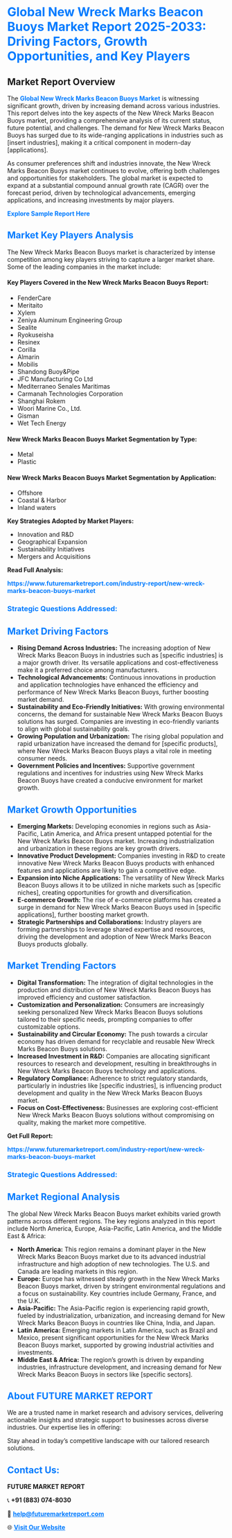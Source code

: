 <h1 style="color: #007BFF;">Global New Wreck Marks Beacon Buoys Market Report 2025-2033: Driving Factors, Growth Opportunities, and Key Players</h1>

<section id="overview">
<h2>Market Report Overview</h2>
<p>The <a href="https://www.futuremarketreport.com/industry-report/new-wreck-marks-beacon-buoys-market" style="color: #007BFF; text-decoration: none;"><strong>Global New Wreck Marks Beacon Buoys Market</strong></a> is witnessing significant growth, driven by increasing demand across various industries. This report delves into the key aspects of the New Wreck Marks Beacon Buoys market, providing a comprehensive analysis of its current status, future potential, and challenges. The demand for New Wreck Marks Beacon Buoys has surged due to its wide-ranging applications in industries such as [insert industries], making it a critical component in modern-day [applications].</p>
<p>As consumer preferences shift and industries innovate, the New Wreck Marks Beacon Buoys market continues to evolve, offering both challenges and opportunities for stakeholders. The global market is expected to expand at a substantial compound annual growth rate (CAGR) over the forecast period, driven by technological advancements, emerging applications, and increasing investments by major players.</p>
</section>

<section id="overview">
<p><a href="https://www.futuremarketreport.com/request-sample/reportId=40657" style="color: #007BFF; text-decoration: none;"><strong>Explore Sample Report Here</strong></a></p>
</section>

<section id="key-players">
<h2 style="color: #007BFF;">Market Key Players Analysis</h2>
<p>The New Wreck Marks Beacon Buoys market is characterized by intense competition among key players striving to capture a larger market share. Some of the leading companies in the market include:</p>
<h4>Key Players Covered in the New Wreck Marks Beacon Buoys Report:</h4>
<ul><li>FenderCare</li><li>Meritaito</li><li>Xylem</li><li>Zeniya Aluminum Engineering Group</li><li>Sealite</li><li>Ryokuseisha</li><li>Resinex</li><li>Corilla</li><li>Almarin</li><li>Mobilis</li><li>Shandong Buoy&amp;Pipe</li><li>JFC Manufacturing Co Ltd</li><li>Mediterraneo Senales Maritimas</li><li>Carmanah Technologies Corporation</li><li>Shanghai Rokem</li><li>Woori Marine Co., Ltd.</li><li>Gisman</li><li>Wet Tech Energy</li></ul>
<h4>New Wreck Marks Beacon Buoys Market Segmentation by Type:</h4>
<ul><li>Metal</li><li>Plastic</li></ul>

<h4>New Wreck Marks Beacon Buoys Market Segmentation by Application:</h4>
<ul><li>Offshore</li><li>Coastal &amp; Harbor</li><li>Inland waters</li></ul>
<p><strong>Key Strategies Adopted by Market Players:</strong></p>
<ul>
<li>Innovation and R&D</li>
<li>Geographical Expansion</li>
<li>Sustainability Initiatives</li>
<li>Mergers and Acquisitions</li>
</ul>
</section>

<section>
<p><strong>Read Full Analysis: </strong></p><a href="https://www.futuremarketreport.com/industry-report/new-wreck-marks-beacon-buoys-market" style="color: #007BFF; text-decoration: none;"><strong>https://www.futuremarketreport.com/industry-report/new-wreck-marks-beacon-buoys-market</strong></a>
<h3 style="color: #007BFF;">Strategic Questions Addressed:</h3>
</section>

<section id="driving-factors">
<h2 style="color: #007BFF;">Market Driving Factors</h2>
<ul>
<li><strong>Rising Demand Across Industries:</strong> The increasing adoption of New Wreck Marks Beacon Buoys in industries such as [specific industries] is a major growth driver. Its versatile applications and cost-effectiveness make it a preferred choice among manufacturers.</li>
<li><strong>Technological Advancements:</strong> Continuous innovations in production and application technologies have enhanced the efficiency and performance of New Wreck Marks Beacon Buoys, further boosting market demand.</li>
<li><strong>Sustainability and Eco-Friendly Initiatives:</strong> With growing environmental concerns, the demand for sustainable New Wreck Marks Beacon Buoys solutions has surged. Companies are investing in eco-friendly variants to align with global sustainability goals.</li>
<li><strong>Growing Population and Urbanization:</strong> The rising global population and rapid urbanization have increased the demand for [specific products], where New Wreck Marks Beacon Buoys plays a vital role in meeting consumer needs.</li>
<li><strong>Government Policies and Incentives:</strong> Supportive government regulations and incentives for industries using New Wreck Marks Beacon Buoys have created a conducive environment for market growth.</li>
</ul>
</section>

<section id="growth-opportunities">
<h2 style="color: #007BFF;">Market Growth Opportunities</h2>
<ul>
<li><strong>Emerging Markets:</strong> Developing economies in regions such as Asia-Pacific, Latin America, and Africa present untapped potential for the New Wreck Marks Beacon Buoys market. Increasing industrialization and urbanization in these regions are key growth drivers.</li>
<li><strong>Innovative Product Development:</strong> Companies investing in R&D to create innovative New Wreck Marks Beacon Buoys products with enhanced features and applications are likely to gain a competitive edge.</li>
<li><strong>Expansion into Niche Applications:</strong> The versatility of New Wreck Marks Beacon Buoys allows it to be utilized in niche markets such as [specific niches], creating opportunities for growth and diversification.</li>
<li><strong>E-commerce Growth:</strong> The rise of e-commerce platforms has created a surge in demand for New Wreck Marks Beacon Buoys used in [specific applications], further boosting market growth.</li>
<li><strong>Strategic Partnerships and Collaborations:</strong> Industry players are forming partnerships to leverage shared expertise and resources, driving the development and adoption of New Wreck Marks Beacon Buoys products globally.</li>
</ul>
</section>

<section id="trending-factors">
<h2 style="color: #007BFF;">Market Trending Factors</h2>
<ul>
<li><strong>Digital Transformation:</strong> The integration of digital technologies in the production and distribution of New Wreck Marks Beacon Buoys has improved efficiency and customer satisfaction.</li>
<li><strong>Customization and Personalization:</strong> Consumers are increasingly seeking personalized New Wreck Marks Beacon Buoys solutions tailored to their specific needs, prompting companies to offer customizable options.</li>
<li><strong>Sustainability and Circular Economy:</strong> The push towards a circular economy has driven demand for recyclable and reusable New Wreck Marks Beacon Buoys solutions.</li>
<li><strong>Increased Investment in R&D:</strong> Companies are allocating significant resources to research and development, resulting in breakthroughs in New Wreck Marks Beacon Buoys technology and applications.</li>
<li><strong>Regulatory Compliance:</strong> Adherence to strict regulatory standards, particularly in industries like [specific industries], is influencing product development and quality in the New Wreck Marks Beacon Buoys market.</li>
<li><strong>Focus on Cost-Effectiveness:</strong> Businesses are exploring cost-efficient New Wreck Marks Beacon Buoys solutions without compromising on quality, making the market more competitive.</li>
</ul>
</section>

<section>
<p><strong>Get Full Report: </strong></p><a href="https://www.futuremarketreport.com/industry-report/new-wreck-marks-beacon-buoys-market" style="color: #007BFF; text-decoration: none;"><strong>https://www.futuremarketreport.com/industry-report/new-wreck-marks-beacon-buoys-market</strong></a>
<h3 style="color: #007BFF;">Strategic Questions Addressed:</h3>
</section>


<section id="regional-analysis">
<h2 style="color: #007BFF;">Market Regional Analysis</h2>
<p>The global New Wreck Marks Beacon Buoys market exhibits varied growth patterns across different regions. The key regions analyzed in this report include North America, Europe, Asia-Pacific, Latin America, and the Middle East & Africa:</p>
<ul>
<li><strong>North America:</strong> This region remains a dominant player in the New Wreck Marks Beacon Buoys market due to its advanced industrial infrastructure and high adoption of new technologies. The U.S. and Canada are leading markets in this region.</li>
<li><strong>Europe:</strong> Europe has witnessed steady growth in the New Wreck Marks Beacon Buoys market, driven by stringent environmental regulations and a focus on sustainability. Key countries include Germany, France, and the U.K.</li>
<li><strong>Asia-Pacific:</strong> The Asia-Pacific region is experiencing rapid growth, fueled by industrialization, urbanization, and increasing demand for New Wreck Marks Beacon Buoys in countries like China, India, and Japan.</li>
<li><strong>Latin America:</strong> Emerging markets in Latin America, such as Brazil and Mexico, present significant opportunities for the New Wreck Marks Beacon Buoys market, supported by growing industrial activities and investments.</li>
<li><strong>Middle East & Africa:</strong> The region’s growth is driven by expanding industries, infrastructure development, and increasing demand for New Wreck Marks Beacon Buoys in sectors like [specific sectors].</li>
</ul>
</section>

<footer>
<h2 style="color: #007BFF;">About FUTURE MARKET REPORT</h2>
<p>We are a trusted name in market research and advisory services, delivering actionable insights and strategic support to businesses across diverse industries. Our expertise lies in offering:</p>

<p>Stay ahead in today’s competitive landscape with our tailored research solutions.</p>

<h2 style="color: #007BFF;">Contact Us:</h2>
<p><strong>FUTURE MARKET REPORT</strong></p>
<p>📞 <strong>+91 (883) 074-8030</strong></p>
<p>📧 <strong><a href="mailto:help@futuremarketreport.com" style="color: #007BFF;">help@futuremarketreport.com</a></strong></p>
<p>🌐 <strong><a href="https://www.futuremarketreport.com/" style="color: #007BFF;">Visit Our Website</a></strong></p>
</footer>